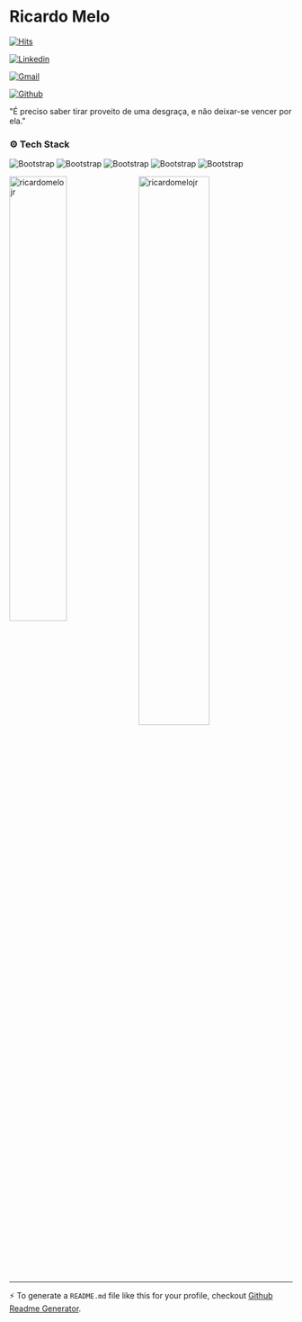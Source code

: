 # Ricardo Melo

[![Hits](https://hits.seeyoufarm.com/api/count/incr/badge.svg?url=https%3A%2F%2Fgithub.com%2Fricardomelojr%2Fricardomelojr&count_bg=%2379C83D&title_bg=%23555555&icon=&icon_color=%23E7E7E7&title=Profile+Views&edge_flat=false)](https://hits.seeyoufarm.com)

[![Linkedin](https://img.shields.io/badge/-LinkedIn-blue?style=flat&logo=Linkedin&logoColor=white)](https://www.linkedin.com/in/https://www.linkedin.com/in/ricardomelojr//)

[![Gmail](https://img.shields.io/badge/-Gmail-c14438?style=flat&logo=Gmail&logoColor=white)](mailto:ricardomelojunior@gmail.com)

[![Github](https://img.shields.io/github/followers/ricardomelojr?label=Follow&style=social)](https://github.com/ricardomelojr)

"É preciso saber tirar proveito de uma desgraça, e não deixar-se vencer por ela."



### ⚙️ Tech Stack

![Bootstrap](https://img.shields.io/badge/-Javascript-05122A?style=flat-square&logo=Javascript&color=353535) ![Bootstrap](https://img.shields.io/badge/-Node.js-05122A?style=flat-square&logo=Node.js&color=353535) ![Bootstrap](https://img.shields.io/badge/-Express-05122A?style=flat-square&logo=Express&color=353535) ![Bootstrap](https://img.shields.io/badge/-MongoDB-05122A?style=flat-square&logo=MongoDB&color=353535) ![Bootstrap](https://img.shields.io/badge/-React-05122A?style=flat-square&logo=React&color=353535)

<div>
  <img width="45%" align="left" src="https://github-readme-stats.vercel.app/api/top-langs?username=ricardomelojr&show_icons=true&locale=en&layout=compact" alt="ricardomelojr" />
  <img width="50%"  src="https://github-readme-streak-stats.herokuapp.com/?user=ricardomelojr&" alt="ricardomelojr" />
</div>


---
:zap: To generate a `README.md` file like this for your profile, checkout [Github Readme Generator](https://hejazizo-github-profile-readme-srcstreamlit-app-i6skm7.streamlit.app/).
